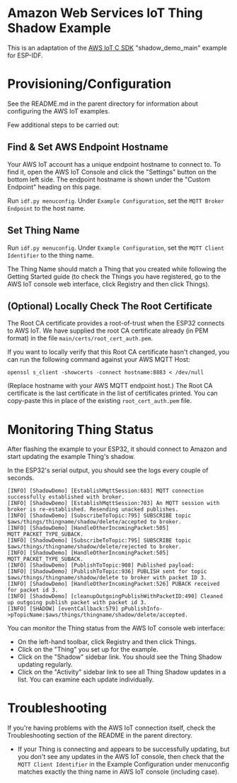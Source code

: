 # Amazon Web Services IoT Thing Shadow Example

This is an adaptation of the [AWS IoT C SDK](https://github.com/aws/aws-iot-device-sdk-embedded-C) "shadow_demo_main" example for ESP-IDF.

# Provisioning/Configuration

See the README.md in the parent directory for information about configuring the AWS IoT examples.

Few additional steps to be carried out:  

## Find & Set AWS Endpoint Hostname

Your AWS IoT account has a unique endpoint hostname to connect to. To find it, open the AWS IoT Console and click the "Settings" button on the bottom left side. The endpoint hostname is shown under the "Custom Endpoint" heading on this page.

Run `idf.py menuconfig`. Under `Example Configuration`, set the `MQTT Broker Endpoint` to the host name.

## Set Thing Name

Run `idf.py menuconfig`. Under `Example Configuration`, set the `MQTT Client Identifier` to the thing name.

The Thing Name should match a Thing that you created while following the Getting Started guide (to check the Things you have registered, go to the AWS IoT console web interface, click Registry and then click Things).

## (Optional) Locally Check The Root Certificate

The Root CA certificate provides a root-of-trust when the ESP32 connects to AWS IoT. We have supplied the root CA certificate already (in PEM format) in the file `main/certs/root_cert_auth.pem`.

If you want to locally verify that this Root CA certificate hasn't changed, you can run the following command against your AWS MQTT Host:

```
openssl s_client -showcerts -connect hostname:8883 < /dev/null
```

(Replace hostname with your AWS MQTT endpoint host.) The Root CA certificate is the last certificate in the list of certificates printed. You can copy-paste this in place of the existing `root_cert_auth.pem` file.


# Monitoring Thing Status

After flashing the example to your ESP32, it should connect to Amazon and start updating the example Thing's shadow.

In the ESP32's serial output, you should see the logs every couple of seconds.

```
[INFO] [ShadowDemo] [EstablishMqttSession:683] MQTT connection successfully established with broker.
[INFO] [ShadowDemo] [EstablishMqttSession:703] An MQTT session with broker is re-established. Resending unacked publishes.
[INFO] [ShadowDemo] [SubscribeToTopic:795] SUBSCRIBE topic $aws/things/thingname/shadow/delete/accepted to broker.
[INFO] [ShadowDemo] [HandleOtherIncomingPacket:505] MQTT_PACKET_TYPE_SUBACK.
[INFO] [ShadowDemo] [SubscribeToTopic:795] SUBSCRIBE topic $aws/things/thingname/shadow/delete/rejected to broker.
[INFO] [ShadowDemo] [HandleOtherIncomingPacket:505] MQTT_PACKET_TYPE_SUBACK.
[INFO] [ShadowDemo] [PublishToTopic:908] Published payload: 
[INFO] [ShadowDemo] [PublishToTopic:936] PUBLISH sent for topic $aws/things/thingname/shadow/delete to broker with packet ID 3.
[INFO] [ShadowDemo] [HandleOtherIncomingPacket:526] PUBACK received for packet id 3.
[INFO] [ShadowDemo] [cleanupOutgoingPublishWithPacketID:490] Cleaned up outgoing publish packet with packet id 3.
[INFO] [SHADOW] [eventCallback:579] pPublishInfo->pTopicName:$aws/things/thingname/shadow/delete/accepted.

```

You can monitor the Thing status from the AWS IoT console web interface:

* On the left-hand toolbar, click Registry and then click Things.
* Click on the "Thing" you set up for the example.
* Click on the "Shadow" sidebar link. You should see the Thing Shadow updating regularly.
* Click on the "Activity" sidebar link to see all Thing Shadow updates in a list. You can examine each update individually.

# Troubleshooting

If you're having problems with the AWS IoT connection itself, check the Troubleshooting section of the README in the parent directory.

* If your Thing is connecting and appears to be successfully updating, but you don't see any updates in the AWS IoT console, then check that the `MQTT Client Identifier` in the Example Configuration under menuconfig matches exactly the thing name in AWS IoT console (including case).
